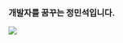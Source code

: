 ### 개발자를 꿈꾸는 정민석입니다.
<a href="https://velog.io/@phantom2115"><img src="https://img.shields.io/badge/phantom2115%20-11B48A?style=flat-square&logo=Vimeo&logoColor=white&link=https://velog.io/@phantom2115"/></a>
